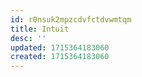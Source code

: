 ```yaml
---
id: r0nsuk2mpzcdvfctdvwmtqm
title: Intuit
desc: ''
updated: 1715364183060
created: 1715364183060
---
```

